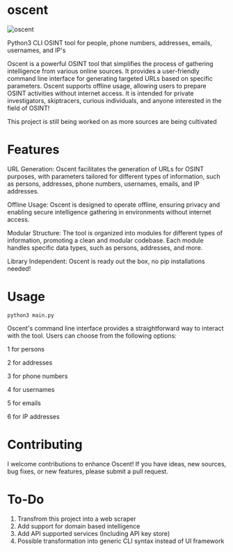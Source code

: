 # oscent
![oscent](https://github.com/dreaded-wire/oscent/assets/129433129/dc0ab68f-0e0d-42ca-a011-4b00560dce42)

Python3 CLI OSINT tool for people, phone numbers, addresses, emails, usernames, and IP's

Oscent is a powerful OSINT tool that simplifies the process of gathering intelligence from various online sources. It provides a user-friendly command line interface for generating targeted URLs based on specific parameters. Oscent supports offline usage, allowing users to prepare OSINT activities without internet access. It is intended for private investigators, skiptracers, curious individuals, and anyone interested in the field of OSINT!

This project is still being worked on as more sources are being cultivated

# Features
URL Generation: Oscent facilitates the generation of URLs for OSINT purposes, with parameters tailored for different types of information, such as persons, addresses, phone numbers, usernames, emails, and IP addresses.

Offline Usage: Oscent is designed to operate offline, ensuring privacy and enabling secure intelligence gathering in environments without internet access.

Modular Structure: The tool is organized into modules for different types of information, promoting a clean and modular codebase. Each module handles specific data types, such as persons, addresses, and more.

Library Independent: Oscent is ready out the box, no pip installations needed!

# Usage
`python3 main.py`

Oscent's command line interface provides a straightforward way to interact with the tool. Users can choose from the following options:

1 for persons

2 for addresses

3 for phone numbers

4 for usernames

5 for emails

6 for IP addresses

# Contributing
I welcome contributions to enhance Oscent! If you have ideas, new sources, bug fixes, or new features, please submit a pull request.

# To-Do
1. Transfrom this project into a web scraper
2. Add support for domain based intelligence
3. Add API supported services (Including API key store)
4. Possible transformation into generic CLI syntax instead of UI framework
